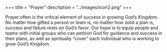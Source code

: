 +++
title = "Prayer"
description = "../images/icon2.png"
+++

Prayer often is the critical element of success in growing God’s Kingdom. No matter how gifted a person or team is, no matter how solid a plan is, success and failure rests on God’s favor. Our hope is to equip people and teams with initial groups who can petition God for guidance and success in their plans, as well as spiritually “cover” each individual who is working to grow God’s Kingdom.
